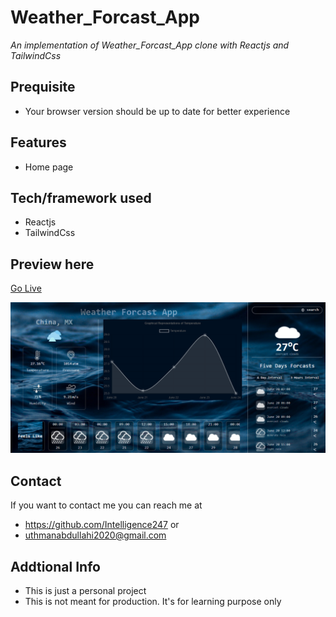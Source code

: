 #  Weather_Forcast_App
*An implementation of Weather_Forcast_App clone with  Reactjs and TailwindCss*
## Prequisite
- Your browser version should be up to date for better experience
## Features
- Home page
## Tech/framework used
- Reactjs
- TailwindCss
## Preview here
[Go Live](https://phenomenal-sunshine-547717.netlify.app/)

![screenshot](/public/media/Short2.png)
## Contact
If you want to contact me you can reach me at
- https://github.com/Intelligence247 or
- uthmanabdullahi2020@gmail.com
## Addtional Info
- This is just a personal project
- This is not meant for production. It's for learning purpose only
